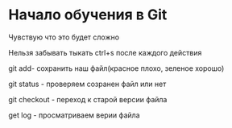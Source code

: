 # Начало обучения в Git 

Чувствую что это будет сложно

Нельзя забывать тыкать ctrl+s после каждого действия

git add- сохранить наш файл(красное плохо, зеленое хорошо)

git status - проверяем созранен файл или нет

git checkout - переход к старой версии файла 

get log - просматриваем верии файла
